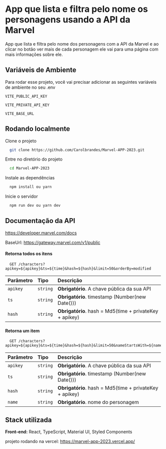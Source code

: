 # App que lista e filtra pelo nome os personagens usando a API da Marvel

App que lista e filtra pelo nome dos personagens com a API da Marvel e ao clicar no botão ver mais de cada personagem ele vai para uma página com mais informações sobre ele.

## Variáveis de Ambiente

Para rodar esse projeto, você vai precisar adicionar as seguintes variáveis de ambiente no seu .env

`VITE_PUBLIC_API_KEY`

`VITE_PRIVATE_API_KEY`

`VITE_BASE_URL`

## Rodando localmente

Clone o projeto

```bash
  git clone https://github.com/Carolbrandes/Marvel-APP-2023.git
```

Entre no diretório do projeto

```bash
  cd Marvel-APP-2023
```

Instale as dependências

```bash
  npm install ou yarn
```

Inicie o servidor

```bash
  npm run dev ou yarn dev
```

## Documentação da API

https://developer.marvel.com/docs

BaseUrl: https://gateway.marvel.com/v1/public

#### Retorna todos os itens

```http
  GET /characters?apikey=${apikey}&ts=${time}&hash=${hash}&limit=50&orderBy=modified
```

| Parâmetro | Tipo     | Descrição                                               |
| :-------- | :------- | :------------------------------------------------------ |
| `apikey`  | `string` | **Obrigatório**. A chave pública da sua API             |
| `ts`      | `string` | **Obrigatório**. timestamp (Number(new Date()))         |
| `hash`    | `string` | **Obrigatório**. hash = Md5(time + privateKey + apikey) |

#### Retorna um item

```http
  GET /characters?apikey=${apikey}&ts=${time}&hash=${hash}&limit=50&nameStartsWith=${name}
```

| Parâmetro | Tipo     | Descrição                                               |
| :-------- | :------- | :------------------------------------------------------ |
| `apikey`  | `string` | **Obrigatório**. A chave pública da sua API             |
| `ts`      | `string` | **Obrigatório**. timestamp (Number(new Date()))         |
| `hash`    | `string` | **Obrigatório**. hash = Md5(time + privateKey + apikey) |
| `name`    | `string` | **Obrigatório**. nome do personagem                     |

## Stack utilizada

**Front-end:** React, TypeScript, Material UI, Styled Components

projeto rodando na vercel: https://marvel-app-2023.vercel.app/
